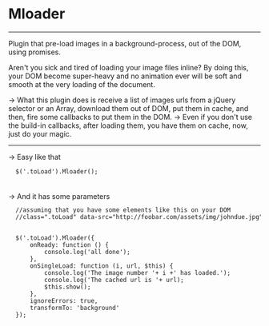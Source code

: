 Mloader
=======
<hr />
Plugin that pre-load images in a background-process, out of the DOM, using promises.

Aren't you sick and tired of loading your image files inline? By doing this, your DOM become super-heavy and no animation ever will be soft and smooth at the very loading of the document.

-> What this plugin does is receive a list of images urls from a jQuery selector or an Array, download them out of DOM, put them in cache, and then, fire some callbacks to put them in the DOM.
-> Even if you don't use the build-in callbacks, after loading them, you have them on cache, now, just do your magic.
<hr />
-> Easy like that <br />
<code>
  $('.toLoad').Mloader();
</code>
<br /><br />
-> And it has some parameters
<code>
<pre>
  //assuming that you have some elements like this on your DOM
  //class=".toLoad" data-src="http://foobar.com/assets/img/johndue.jpg"
  <br />
  $('.toLoad').Mloader({
      onReady: function () {
          console.log('all done');
      },
      onSingleLoad: function (i, url, $this) {
          console.log('The image number '+ i +' has loaded.');
          console.log('The cached url is '+ url);
          $this.show();
      },
      ignoreErrors: true,
      transformTo: 'background'
  });
</pre></code>
